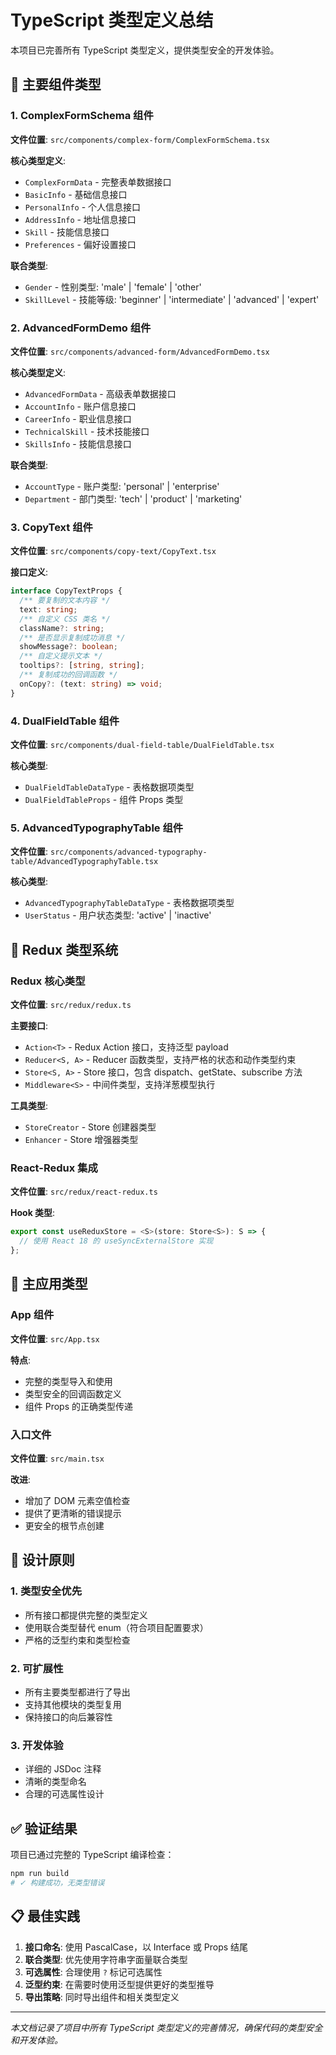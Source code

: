 # TypeScript 类型定义总结

本项目已完善所有 TypeScript 类型定义，提供类型安全的开发体验。

## 🎯 主要组件类型

### 1. ComplexFormSchema 组件

**文件位置**: `src/components/complex-form/ComplexFormSchema.tsx`

**核心类型定义**:

- `ComplexFormData` - 完整表单数据接口
- `BasicInfo` - 基础信息接口
- `PersonalInfo` - 个人信息接口
- `AddressInfo` - 地址信息接口
- `Skill` - 技能信息接口
- `Preferences` - 偏好设置接口

**联合类型**:

- `Gender` - 性别类型: 'male' | 'female' | 'other'
- `SkillLevel` - 技能等级: 'beginner' | 'intermediate' | 'advanced' | 'expert'

### 2. AdvancedFormDemo 组件

**文件位置**: `src/components/advanced-form/AdvancedFormDemo.tsx`

**核心类型定义**:

- `AdvancedFormData` - 高级表单数据接口
- `AccountInfo` - 账户信息接口
- `CareerInfo` - 职业信息接口
- `TechnicalSkill` - 技术技能接口
- `SkillsInfo` - 技能信息接口

**联合类型**:

- `AccountType` - 账户类型: 'personal' | 'enterprise'
- `Department` - 部门类型: 'tech' | 'product' | 'marketing'

### 3. CopyText 组件

**文件位置**: `src/components/copy-text/CopyText.tsx`

**接口定义**:

```typescript
interface CopyTextProps {
  /** 要复制的文本内容 */
  text: string;
  /** 自定义 CSS 类名 */
  className?: string;
  /** 是否显示复制成功消息 */
  showMessage?: boolean;
  /** 自定义提示文本 */
  tooltips?: [string, string];
  /** 复制成功的回调函数 */
  onCopy?: (text: string) => void;
}
```

### 4. DualFieldTable 组件

**文件位置**: `src/components/dual-field-table/DualFieldTable.tsx`

**核心类型**:

- `DualFieldTableDataType` - 表格数据项类型
- `DualFieldTableProps` - 组件 Props 类型

### 5. AdvancedTypographyTable 组件

**文件位置**: `src/components/advanced-typography-table/AdvancedTypographyTable.tsx`

**核心类型**:

- `AdvancedTypographyTableDataType` - 表格数据项类型
- `UserStatus` - 用户状态类型: 'active' | 'inactive'

## 🔧 Redux 类型系统

### Redux 核心类型

**文件位置**: `src/redux/redux.ts`

**主要接口**:

- `Action<T>` - Redux Action 接口，支持泛型 payload
- `Reducer<S, A>` - Reducer 函数类型，支持严格的状态和动作类型约束
- `Store<S, A>` - Store 接口，包含 dispatch、getState、subscribe 方法
- `Middleware<S>` - 中间件类型，支持洋葱模型执行

**工具类型**:

- `StoreCreator` - Store 创建器类型
- `Enhancer` - Store 增强器类型

### React-Redux 集成

**文件位置**: `src/redux/react-redux.ts`

**Hook 类型**:

```typescript
export const useReduxStore = <S>(store: Store<S>): S => {
  // 使用 React 18 的 useSyncExternalStore 实现
};
```

## 📱 主应用类型

### App 组件

**文件位置**: `src/App.tsx`

**特点**:

- 完整的类型导入和使用
- 类型安全的回调函数定义
- 组件 Props 的正确类型传递

### 入口文件

**文件位置**: `src/main.tsx`

**改进**:

- 增加了 DOM 元素空值检查
- 提供了更清晰的错误提示
- 更安全的根节点创建

## 🎨 设计原则

### 1. 类型安全优先

- 所有接口都提供完整的类型定义
- 使用联合类型替代 enum（符合项目配置要求）
- 严格的泛型约束和类型检查

### 2. 可扩展性

- 所有主要类型都进行了导出
- 支持其他模块的类型复用
- 保持接口的向后兼容性

### 3. 开发体验

- 详细的 JSDoc 注释
- 清晰的类型命名
- 合理的可选属性设计

## ✅ 验证结果

项目已通过完整的 TypeScript 编译检查：

```bash
npm run build
# ✓ 构建成功，无类型错误
```

## 📋 最佳实践

1. **接口命名**: 使用 PascalCase，以 Interface 或 Props 结尾
2. **联合类型**: 优先使用字符串字面量联合类型
3. **可选属性**: 合理使用 `?` 标记可选属性
4. **泛型约束**: 在需要时使用泛型提供更好的类型推导
5. **导出策略**: 同时导出组件和相关类型定义

---

_本文档记录了项目中所有 TypeScript 类型定义的完善情况，确保代码的类型安全和开发体验。_
